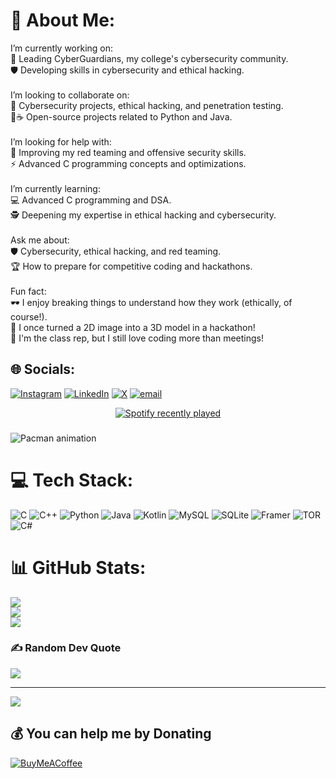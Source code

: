 # 💫 About Me:
I’m currently working on:<br>🚀 Leading CyberGuardians, my college's cybersecurity community.<br>🛡️ Developing skills in cybersecurity and ethical hacking.<br><br>I’m looking to collaborate on:<br>🔐 Cybersecurity projects, ethical hacking, and penetration testing.<br>🐍☕ Open-source projects related to Python and Java.<br><br>I’m looking for help with:<br>🎯 Improving my red teaming and offensive security skills.<br>⚡ Advanced C programming concepts and optimizations.<br><br>I’m currently learning:<br>💻 Advanced C programming and DSA.<br>🕵️ Deepening my expertise in ethical hacking and cybersecurity.<br><br>Ask me about:<br>🛡️ Cybersecurity, ethical hacking, and red teaming.<br>🏆 How to prepare for competitive coding and hackathons.<br><br>Fun fact:<br>🕶️ I enjoy breaking things to understand how they work (ethically, of course!).<br>🎨 I once turned a 2D image into a 3D model in a hackathon!<br>📢 I'm the class rep, but I still love coding more than meetings!


## 🌐 Socials:
[![Instagram](https://img.shields.io/badge/Instagram-%23E4405F.svg?logo=Instagram&logoColor=white)](https://instagram.com/pranav44sharma44) [![LinkedIn](https://img.shields.io/badge/LinkedIn-%230077B5.svg?logo=linkedin&logoColor=white)](https://linkedin.com/in/-pranav--sharma-) [![X](https://img.shields.io/badge/X-black.svg?logo=X&logoColor=white)](https://x.com/_pranav__sharma) [![email](https://img.shields.io/badge/Email-D14836?logo=gmail&logoColor=white)](mailto:job.pranav.sharma@gmail.com) 

<div align="center">
  <a href="https://open.spotify.com/user/31pz42moanit3baehbdw2bebb7yy">
    <img src="https://spotify-recently-played-readme.vercel.app/api?user=31pz42moanit3baehbdw2bebb7yy&count=5&unique=false" alt="Spotify recently played"  />
  </a>
</div>

###

<img src="https://raw.githubusercontent.com/Pranav-Sharma-Official/Pranav-Sharma-Official/output/pacman-contribution-graph.svg" alt="Pacman animation" />

###

# 💻 Tech Stack:
![C](https://img.shields.io/badge/c-%2300599C.svg?style=plastic&logo=c&logoColor=white) ![C++](https://img.shields.io/badge/c++-%2300599C.svg?style=plastic&logo=c%2B%2B&logoColor=white) ![Python](https://img.shields.io/badge/python-3670A0?style=plastic&logo=python&logoColor=ffdd54) ![Java](https://img.shields.io/badge/java-%23ED8B00.svg?style=plastic&logo=openjdk&logoColor=white) ![Kotlin](https://img.shields.io/badge/kotlin-%237F52FF.svg?style=plastic&logo=kotlin&logoColor=white) ![MySQL](https://img.shields.io/badge/mysql-4479A1.svg?style=plastic&logo=mysql&logoColor=white) ![SQLite](https://img.shields.io/badge/sqlite-%2307405e.svg?style=plastic&logo=sqlite&logoColor=white) ![Framer](https://img.shields.io/badge/Framer-black?style=plastic&logo=framer&logoColor=blue) ![TOR](https://img.shields.io/badge/tor-%237E4798.svg?style=plastic&logo=tor-project&logoColor=white) ![C#](https://img.shields.io/badge/c%23-%23239120.svg?style=plastic&logo=csharp&logoColor=white)
# 📊 GitHub Stats:
![](https://github-readme-stats.vercel.app/api?username=Pranav-Sharma-Official&theme=transparent&hide_border=false&include_all_commits=false&count_private=false)<br/>
![](https://nirzak-streak-stats.vercel.app/?user=Pranav-Sharma-Official&theme=transparent&hide_border=false)<br/>
![](https://github-readme-stats.vercel.app/api/top-langs/?username=Pranav-Sharma-Official&theme=transparent&hide_border=false&include_all_commits=false&count_private=false&layout=compact)

### ✍️ Random Dev Quote
![](https://quotes-github-readme.vercel.app/api?type=horizontal&theme=dark)

---
[![](https://visitcount.itsvg.in/api?id=Pranav-Sharma-Official&icon=10&color=13)](https://visitcount.itsvg.in)

  ## 💰 You can help me by Donating
  [![BuyMeACoffee](https://img.shields.io/badge/Buy%20Me%20a%20Coffee-ffdd00?style=for-the-badge&logo=buy-me-a-coffee&logoColor=black)](https://buymeacoffee.com/pranav.sharma) 

  
<!-- Proudly created with GPRM ( https://gprm.itsvg.in ) -->
